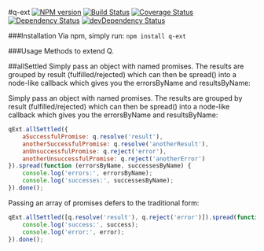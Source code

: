 #q-ext
[![NPM version](https://badge.fury.io/js/q-ext.svg)](http://badge.fury.io/js/q-ext)
[![Build Status](https://travis-ci.org/daviddenton/q-ext.png?branch=master)](https://travis-ci.org/daviddenton/q-ext)
[![Coverage Status](https://coveralls.io/repos/daviddenton/q-ext/badge.png)](https://coveralls.io/r/daviddenton/q-ext)
[![Dependency Status](https://david-dm.org/daviddenton/q-ext.png)](https://david-dm.org/daviddenton/q-ext)
[![devDependency Status](https://david-dm.org/daviddenton/q-ext/dev-status.png)](https://david-dm.org/daviddenton/q-ext#info=devDependencies)

###Installation
Via npm, simply run: ```npm install q-ext```

###Usage
Methods to extend Q.

##allSettled
Simply pass an object with named promises. The results are grouped by result (fulfilled/rejected) which can then
be spread() into a node-like callback which gives you the errorsByName and resultsByName: 

Simply pass an object with named promises. The results are grouped by result (fulfilled/rejected) which can then
be spread() into a node-like callback which gives you the errorsByName and resultsByName:
```javascript
qExt.allSettled({
    aSuccessfulPromise: q.resolve('result'),
    anotherSuccessfulPromise: q.resolve('anotherResult'),
    anUnsuccessfulPromise: q.reject('error'),
    anotherUnsuccessfulPromise: q.reject('anotherError')
}).spread(function (errorsByName, successesByName) {
    console.log('errors:', errorsByName);
    console.log('successes:', successesByName);
}).done();
```

Passing an array of promises defers to the traditional form:
```javascript
qExt.allSettled([q.resolve('result'), q.reject('error')]).spread(function (success, error) {
    console.log('success:', success);
    console.log('error:', error);
}).done();
```